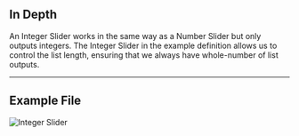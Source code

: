 ## In Depth
An Integer Slider works in the same way as a Number Slider but only outputs integers. The Integer Slider in the example definition allows us to control the list length, ensuring that we always have whole-number of list outputs.
___
## Example File

![Integer Slider](./CoreNodeModels.Input.IntegerSlider64Bit_img.jpg)


